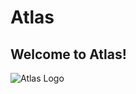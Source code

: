 # Atlas
## Welcome to Atlas!
![Atlas Logo](https://github.com/firebolt-space/atlas/blob/master/images/moon.jpg?raw=true)
